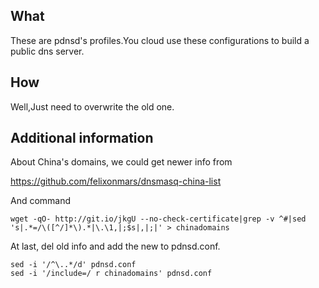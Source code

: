 ## What
These are pdnsd's profiles.You cloud use these configurations to build a public dns server. 
## How
Well,Just need to overwrite the old one.
## Additional information
About China's domains, we could get newer info from

https://github.com/felixonmars/dnsmasq-china-list

And command
```shell
wget -qO- http://git.io/jkgU --no-check-certificate|grep -v ^#|sed 's|.*=/\([^/]*\).*|\.\1,|;$s|,|;|' > chinadomains
```
At last, del old info and add the new to pdnsd.conf.
```shell
sed -i '/^\..*/d' pdnsd.conf
sed -i '/include=/ r chinadomains' pdnsd.conf
```
